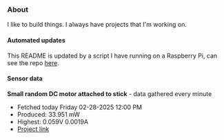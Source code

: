 ### About
I like to build things. I always have projects that I'm working on.

#### Automated updates
This README is updated by a script I have running on a Raspberry Pi, can see the repo [here](https://github.com/jdc-cunningham/raspi-git-repo-updater).

#### Sensor data


**Small random DC motor attached to stick** - data gathered every minute
- Fetched today Friday 02-28-2025 12:00 PM
- Produced: 33.951 mW
- Highest: 0.059V 0.0019A
- [Project link](https://github.com/jdc-cunningham/turbine-raspi)